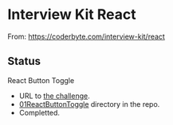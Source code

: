 # Interview Kit React

From: https://coderbyte.com/interview-kit/react

## Status
React Button Toggle
* URL to [the challenge](https://coderbyte.com/information/React%20Button%20Toggle).
* [01ReactButtonToggle](https://github.com/JamieBort/LearningDirectory/tree/master/JavaScript/CodingChallenges/coderbyte/InterviewKitReact/01ReactButtonToggle) directory in the repo.
* Completted.